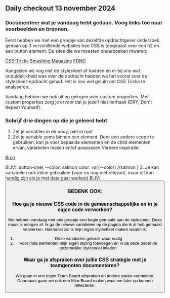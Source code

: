 ## Daily checkout 13 november 2024

### Documenteer wat je vandaag hebt gedaan. Voeg links toe naar voorbeelden en bronnen.
Eerst hebben we met een groepje van dezelfde opdrachtgever onderzoek gedaan op 3 verschillende websites hoe CSS is toegepast voor een h2 en een button element.  De sites die we moesten onderzoeken mwaren:

[CSS-Tricks](https://css-tricks.com/)
[Smashing Magazine](https://www.smashingmagazine.com/)
[FDND](https://fdnd.nl/)

Aangezien wij nog niet de stylesheet af hadden en er bij ons wat onduidelijkheid was over de opdracht hadden we het vooral over de stylesheet-opdracht gehad. Het is ons wel gelukt om CSS Tricks te analyseren.

Vandaag hebben we ook uitleg gekrgen over custom properties. Met custom properties zorg je ervoor dat je jezelf niet herhaalt (DRY, Don't Repeat Yourself).

### Schrijf drie dingen op die je geleerd hebt
1. Zet je variables in de body, niet in root
2. Zet je variable soms binnen een element. Door een andere scope te gebruiken, kan je voor bepaalde elementen en de child elementen ervan, variabelen maken en/of aanpassen 
Verdere inspiratie:

[Bron](https://blog.logrocket.com/css-variables-scoping/)

BIJV:
.button-one{
  --color: salmon
  color: var(--color) //salmon
}
3. Je kan variabelen ook inline gebruiken (voor nu nog niet relevant, maar dit kan handig zijn als je met data gaat werken)
BIJV:
<button style="--color: red"/>

###  BEDENK OOK:

### Hoe ga je nieuwe CSS code in de gemeenschappelijke en in je eigen code verwerken?

We hebben vandaag met ons groepje een begin gemaakt aan de stylesheet. Deze maak ik morgen af. Ik ga de nieuwe variabelen op de pagina die ik al heb gemaakt verwerken. Hiernaast zal ik mijn eigen stylesheet maken waarin ik:
1. Deze variabelen gebruik waar nodig
2. voor mde elementen mijn eigen styling toevoegen en in de <HEAD> deze onder de gezamelijke stylesheet inladen.

### Waar ga je afspraken over jullie CSS strategie met je teamgenoten documenteren?

We gaan in ons eigen Team Board afspraken en andere zaken vermelden. Daarnaast gaan we ook een Miro Board maken waar we later op kunnen reflecteren.